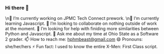 ### Hi there 👋

\n🔭 I’m currently working on JPMC Tech Connect prework.
\n🌱 I’m currently learning Javascript.
👯 I’m looking to collaborate on nothing outside of work at the moment.
🤔 I’m looking for help with finiding more similarities between Python and Javascript.
💬 Ask me about my time at Ohio State as a Software 2 grader.
📫 How to reach me: hphmbeast@gmail.com
😄 Pronouns: she/her/hers
⚡ Fun fact: I used to know the entire X-Men: First Class script.

<!--
**blanc17/blanc17** is a ✨ _special_ ✨ repository because its `README.md` (this file) appears on your GitHub profile.

Here are some ideas to get you started:

- 🔭 I’m currently working on ...
- 🌱 I’m currently learning ...
- 👯 I’m looking to collaborate on ...
- 🤔 I’m looking for help with ...
- 💬 Ask me about ...
- 📫 How to reach me: ...
- 😄 Pronouns: ...
- ⚡ Fun fact: ...
-->

